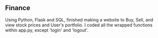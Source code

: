 ## Finance

Using Python, Flask and SQL, finished making a website to Buy, Sell, and view stock prices and User's portfolio.
I coded all the wrapped functions within app.py, except 'login' and 'logout'.
